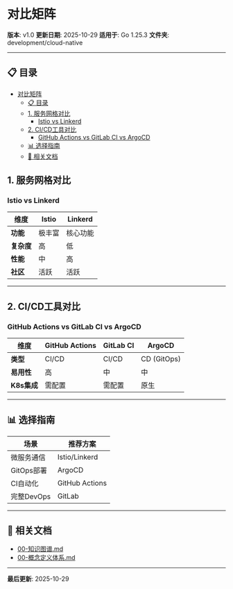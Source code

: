 # 对比矩阵

**版本**: v1.0
**更新日期**: 2025-10-29
**适用于**: Go 1.25.3
**文件夹**: development/cloud-native

---

## 📋 目录

- [对比矩阵](#对比矩阵)
  - [📋 目录](#-目录)
  - [1. 服务网格对比](#1-服务网格对比)
    - [Istio vs Linkerd](#istio-vs-linkerd)
  - [2. CI/CD工具对比](#2-cicd工具对比)
    - [GitHub Actions vs GitLab CI vs ArgoCD](#github-actions-vs-gitlab-ci-vs-argocd)
  - [📊 选择指南](#-选择指南)
  - [🔗 相关文档](#-相关文档)

## 1. 服务网格对比

### Istio vs Linkerd

| 维度 | Istio | Linkerd |
|------|-------|---------|
| **功能** | 极丰富 | 核心功能 |
| **复杂度** | 高 | 低 |
| **性能** | 中 | 高 |
| **社区** | 活跃 | 活跃 |

---

## 2. CI/CD工具对比

### GitHub Actions vs GitLab CI vs ArgoCD

| 维度 | GitHub Actions | GitLab CI | ArgoCD |
|------|---------------|-----------|--------|
| **类型** | CI/CD | CI/CD | CD (GitOps) |
| **易用性** | 高 | 中 | 中 |
| **K8s集成** | 需配置 | 需配置 | 原生 |

---

## 📊 选择指南

| 场景 | 推荐方案 |
|------|---------|
| 微服务通信 | Istio/Linkerd |
| GitOps部署 | ArgoCD |
| CI自动化 | GitHub Actions |
| 完整DevOps | GitLab |

---

## 🔗 相关文档

- [00-知识图谱.md](./00-知识图谱.md)
- [00-概念定义体系.md](./00-概念定义体系.md)

---

**最后更新**: 2025-10-29
